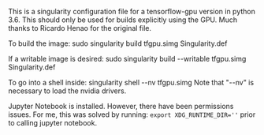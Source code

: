 This is a singularity configuration file for a tensorflow-gpu version in python 3.6.  This should only be used for builds explicitly using the GPU.
Much thanks to Ricardo Henao for the original file.

To build the image:
sudo singularity build tfgpu.simg Singularity.def

If a writable image is desired:
sudo singularity build --writable tfgpu.simg Singularity.def

To go into a shell inside:
singularity shell --nv tfgpu.simg
Note that "--nv" is necessary to load the nvidia drivers.

Jupyter Notebook is installed.  However, there have been permissions issues.
For me, this was solved by running:
`export XDG_RUNTIME_DIR=''`
prior to calling jupyter notebook.